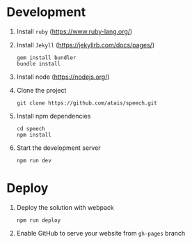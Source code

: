 # Development

1. Install `ruby` (https://www.ruby-lang.org/)
 
2. Install `Jekyll` (https://jekyllrb.com/docs/pages/)

   ```
   gem install bundler
   bundle install
   ```

3. Install node (https://nodejs.org/)

4. Clone the project

   ```
   git clone https://github.com/atais/speech.git
   ```

5. Install npm dependencies

   ```
   cd speech
   npm install
   ```
   
6. Start the development server

   ```
   npm run dev
   ```

# Deploy

1. Deploy the solution with webpack

   ```
   npm run deploy
   ```

2. Enable GitHub to serve your website from `gh-pages` branch




